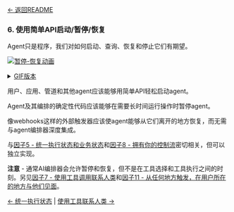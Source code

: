 [← 返回README](https://github.com/humanlayer/12-factor-agents/blob/main/README.md)

### 6. 使用简单API启动/暂停/恢复

Agent只是程序，我们对如何启动、查询、恢复和停止它们有期望。

[![暂停-恢复动画](https://github.com/humanlayer/12-factor-agents/blob/main/img/165-pause-resume-animation.gif)](https://github.com/user-attachments/assets/feb1a425-cb96-4009-a133-8bd29480f21f)

<details>
<summary><a href="https://github.com/humanlayer/12-factor-agents/blob/main/img/165-pause-resume-animation.gif">GIF版本</a></summary>

![暂停-恢复动画](https://github.com/humanlayer/12-factor-agents/blob/main/img/165-pause-resume-animation.gif)]

</details>

用户、应用、管道和其他agent应该能够用简单API轻松启动agent。

Agent及其编排的确定性代码应该能够在需要长时间运行操作时暂停agent。

像webhooks这样的外部触发器应该使agent能够从它们离开的地方恢复，而无需与agent编排器深度集成。

与[因子5 - 统一执行状态和业务状态](https://github.com/humanlayer/12-factor-agents/blob/main/content/factor-05-unify-execution-state.md)和[因子8 - 拥有你的控制流](https://github.com/humanlayer/12-factor-agents/blob/main/content/factor-08-own-your-control-flow.md)密切相关，但可以独立实现。


**注意** - 通常AI编排器会允许暂停和恢复，但不是在工具选择和工具执行之间的时刻。另见[因子7 - 使用工具调用联系人类](https://github.com/humanlayer/12-factor-agents/blob/main/content/factor-07-contact-humans-with-tools.md)和[因子11 - 从任何地方触发，在用户所在的地方与他们见面](https://github.com/humanlayer/12-factor-agents/blob/main/content/factor-11-trigger-from-anywhere.md)。

[← 统一执行状态](https://github.com/humanlayer/12-factor-agents/blob/main/content/factor-05-unify-execution-state.md) | [使用工具联系人类 →](https://github.com/humanlayer/12-factor-agents/blob/main/content/factor-07-contact-humans-with-tools.md)